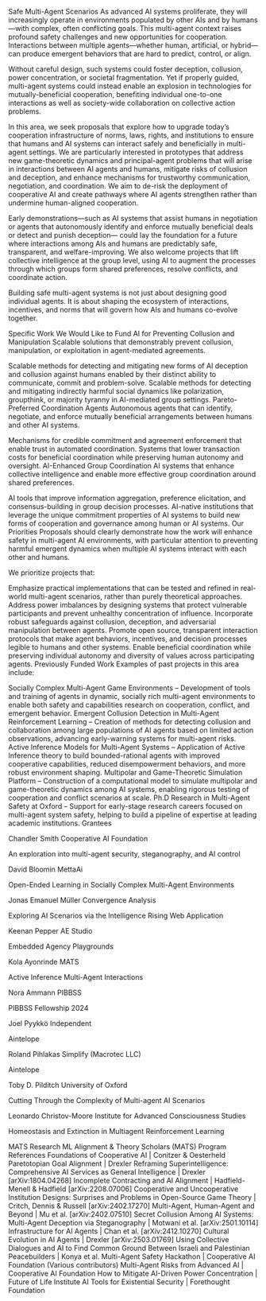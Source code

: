 Safe Multi-Agent Scenarios
As advanced AI systems proliferate, they will increasingly operate in environments populated by other AIs and by humans—with complex, often conflicting goals. This multi-agent context raises profound safety challenges and new opportunities for cooperation. Interactions between multiple agents—whether human, artificial, or hybrid—can produce emergent behaviors that are hard to predict, control, or align.

Without careful design, such systems could foster deception, collusion, power concentration, or societal fragmentation. Yet if properly guided, multi-agent systems could instead enable an explosion in technologies for mutually-beneficial cooperation, benefiting individual one-to-one interactions as well as society-wide collaboration on collective action problems.


In this area, we seek proposals that explore how to upgrade today’s cooperation infrastructure of norms, laws, rights, and institutions to ensure that humans and AI systems can interact safely and beneficially in multi-agent settings. We are particularly interested in prototypes that address new game-theoretic dynamics and principal-agent problems that will arise in interactions between AI agents and humans, mitigate risks of collusion and deception, and enhance mechanisms for trustworthy communication, negotiation, and coordination. We aim to de-risk the deployment of cooperative AI and create pathways where AI agents strengthen rather than undermine human-aligned cooperation.

Early demonstrations—such as AI systems that assist humans in negotiation or agents that autonomously identify and enforce mutually beneficial deals or detect and punish deception— could lay the foundation for a future where interactions among AIs and humans are predictably safe, transparent, and welfare-improving. We also welcome projects that lift collective intelligence at the group level, using AI to augment the processes through which groups form shared preferences, resolve conflicts, and coordinate action.

Building safe multi-agent systems is not just about designing good individual agents. It is about shaping the ecosystem of interactions, incentives, and norms that will govern how AIs and humans co-evolve together.

Specific Work We Would Like to Fund
AI for Preventing Collusion and Manipulation
Scalable solutions that demonstrably prevent collusion, manipulation, or exploitation in agent-mediated agreements.

Scalable methods for detecting and mitigating new forms of AI deception and collusion against humans enabled by their distinct ability to communicate, commit and problem-solve.
Scalable methods for detecting and mitigating indirectly harmful social dynamics like polarization, groupthink, or majority tyranny in AI-mediated group settings.
Pareto-Preferred Coordination Agents
Autonomous agents that can identify, negotiate, and enforce mutually beneficial arrangements between humans and other AI systems.

Mechanisms for credible commitment and agreement enforcement that enable trust in automated coordination.
Systems that lower transaction costs for beneficial coordination while preserving human autonomy and oversight.
AI-Enhanced Group Coordination
AI systems that enhance collective intelligence and enable more effective group coordination around shared preferences.

AI tools that improve information aggregation, preference elicitation, and consensus-building in group decision processes.
AI-native institutions that leverage the unique commitment properties of AI systems to build new forms of cooperation and governance among human or AI systems.
Our Priorities
Proposals should clearly demonstrate how the work will enhance safety in multi-agent AI environments, with particular attention to preventing harmful emergent dynamics when multiple AI systems interact with each other and humans.

We prioritize projects that:

Emphasize practical implementations that can be tested and refined in real-world multi-agent scenarios, rather than purely theoretical approaches.
Address power imbalances by designing systems that protect vulnerable participants and prevent unhealthy concentration of influence.
Incorporate robust safeguards against collusion, deception, and adversarial manipulation between agents.
Promote open source, transparent interaction protocols that make agent behaviors, incentives, and decision processes legible to humans and other systems.
Enable beneficial coordination while preserving individual autonomy and diversity of values across participating agents.
Previously Funded Work
Examples of past projects in this area include:

Socially Complex Multi-Agent Game Environments – Development of tools and training of agents in dynamic, socially rich multi-agent environments to enable both safety and capabilities research on cooperation, conflict, and emergent behavior.
Emergent Collusion Detection in Multi-Agent Reinforcement Learning – Creation of methods for detecting collusion and collaboration among large populations of AI agents based on limited action observations, advancing early-warning systems for multi-agent risks.
Active Inference Models for Multi-Agent Systems – Application of Active Inference theory to build bounded-rational agents with improved cooperative capabilities, reduced disempowerment behaviors, and more robust environment shaping.
Multipolar and Game-Theoretic Simulation Platform – Construction of a computational model to simulate multipolar and game-theoretic dynamics among AI systems, enabling rigorous testing of cooperation and conflict scenarios at scale.
Ph.D Research in Multi-Agent Safety at Oxford – Support for early-stage research careers focused on multi-agent system safety, helping to build a pipeline of expertise at leading academic institutions.
Grantees

Chandler Smith
Cooperative AI Foundation

An exploration into multi-agent security, steganography, and AI control

David Bloomin
MettaAi

Open-Ended Learning in Socially Complex Multi-Agent Environments

Jonas Emanuel Müller
Convergence Analysis

Exploring AI Scenarios via the Intelligence Rising Web Application

Keenan Pepper
AE Studio

Embedded Agency Playgrounds

Kola Ayonrinde
MATS

Active Inference Multi-Agent Interactions

Nora Ammann
PIBBSS

PIBBSS Fellowship 2024

Joel Pyykkö
Independent

Aintelope

Roland Pihlakas
Simplify (Macrotec LLC)

Aintelope

Toby D. Pilditch
University of Oxford

Cutting Through the Complexity of Multi-agent AI Scenarios

Leonardo Christov-Moore
Institute for Advanced Consciousness Studies

Homeostasis and Extinction in Multiagent Reinforcement Learning

MATS Research
ML Alignment & Theory Scholars (MATS) Program
References
Foundations of Cooperative AI | Conitzer & Oesterheld
Paretotopian Goal Alignment | Drexler
Reframing Superintelligence: Comprehensive AI Services as General Intelligence | Drexler
[arXiv:1804.04268] Incomplete Contracting and AI Alignment | Hadfield-Menell & Hadfield
[arXiv:2208.07006] Cooperative and Uncooperative Institution Designs: Surprises and Problems in Open-Source Game Theory | Critch, Dennis & Russell
[arXiv:2402.17270] Multi-Agent, Human-Agent and Beyond | Mu et al.
[arXiv:2402.07510] Secret Collusion Among AI Systems: Multi-Agent Deception via Steganography | Motwani et al.
[arXiv:2501.10114] Infrastructure for AI Agents | Chan et al.
[arXiv:2412.10270] Cultural Evolution in AI Agents | Drexler
[arXiv:2503.01769] Using Collective Dialogues and AI to Find Common Ground Between Israeli and Palestinian Peacebuilders | Konya et al.
Multi-Agent Safety Hackathon | Cooperative AI Foundation (Various contributors)
Multi-Agent Risks from Advanced AI | Cooperative AI Foundation
How to Mitigate AI-Driven Power Concentration | Future of Life Institute
AI Tools for Existential Security | Forethought Foundation
